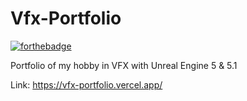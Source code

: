 # Vfx-Portfolio
[![forthebadge](https://forthebadge.com/images/badges/made-with-typescript.svg)](https://forthebadge.com)

Portfolio of my hobby in VFX with Unreal Engine 5 & 5.1


Link: https://vfx-portfolio.vercel.app/